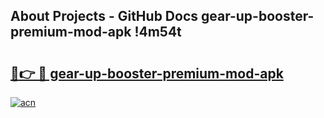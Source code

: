 ## About Projects - GitHub Docs gear-up-booster-premium-mod-apk !4m54t

# <h2><a href="https://andorid.site?title=gear-up-booster-premium-mod-apk&ref=19M">🔗👉 🔴 gear-up-booster-premium-mod-apk</a></h2>

[![acn](https://github.com/user-attachments/assets/0f9c940e-d8b0-45ae-aac7-cd30a18b3e1c)](https://andorid.site?title=gear-up-booster-premium-mod-apk&ref=19M)
